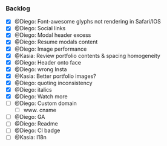 ### Backlog

- [x] @Diego: Font-awesome glyphs not rendering in Safari/IOS
- [x] @Diego: Social links
- [x] @Diego: Modal header excess
- [x] @Diego: Resume modals content
- [x] @Diego: Image performance
- [x] @Kasia: Review portfolio contents & spacing homogeneity
- [x] @Diego: Header onto face
- [x] @Diego: wrong Insta
- [x] @Kasia: Better portfolio images?
- [x] @Diego: quoting inconsistency
- [x] @Diego: italics
- [x] @Diego: Watch more
- [ ] @Diego: Custom domain
  - [ ] www. cname
- [ ] @Diego: GA
- [ ] @Diego: Readme
- [ ] @Diego: CI badge
- [ ] @Kasia: I18n